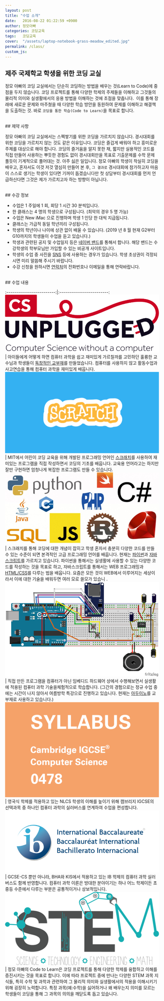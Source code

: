 ```yaml
---
layout: post
title: "수업 소개"
date:   2016-08-22 01:22:59 +0900
author: 정모아빠
categories: 코딩교육
tags:	코딩교육
cover:  "/assets/laptop-notebook-grass-meadow_edited.jpg"
permalink: /class/
custom_js:
---
```


## 제주 국제학교 학생을 위한 코딩 교실 ##

정모 아빠의 코딩 교실에서는 단순히 코딩하는 방법을 배우는 것(Learn to Code)에 중점을 두지 않습니다.
코딩 프로젝트를 통해 다양한 학제의 주제들을 이해하고 그것들의 물리적 의미와 실생활에서의 응용 방법을 이해하는 것에 초점을 맞춥니다. 
이를 통해 장래에 새로운 문제와 마주쳤을 때 다양한 학습 방안을 동원하여 문제를 이해하고 해결책을 도출하는 것.
바로 `코딩을 통한 학습(Code to Learn)`을 목표로 합니다.

<br/>
## 제약 사항

정모 아빠의 코딩 교실에서는 스펙쌓기를 위한 코딩을 가르치지 않습니다.
경시대회를 위한 코딩을 가르치지 않는 것도 같은 이유입니다.
코딩은 즐겁게 배워야 하고 흥미로운 주제를 대상으로 해야 합니다.
코딩의 즐거움을 알지 못한 채, 짧지만 실용적인 코드를 직접 만들어 사용하는 뿌듯한 경험도 없이
경시대회만을 목표로 기출문제를 수학 문제 풀듯이 기계적으로 풀어대는 것. 아주 싫은 일입니다.
정모 아빠의 학생이 착실히 코딩을 배우고, 혼자서도 이것 저것 열심히 만들어 본 후, `그 결과로` 경시대회에 참가하고자 마음이 스스로 생기는 학생이 있다면
기꺼이 돕겠습니다만 첫 상담부터 경시대회를 먼저 언급하신다면 그것은 제가 가르치고자 하는 방향이 아닙니다.   

<br/>
## 수강 정보

* 수업은 1 주일에 1 회, 회당 1 시간 30 분씩입니다.
* 한 클래스는 4 명의 학생으로 구성됩니다. (최악의 경우 5 명 가능)
* 수업은 New iMac 으로 진행하며 학생 1 인당 한 대씩 지급됩니다. 
* 클래스는 가급적 동일 학년끼리 구성됩니다.
* 학생의 학년이나 나이에 상관 없이 배울 수 있습니다. (2019 년 8 월 현재 G2부터 G10까지의 학생들이 수업을 듣고 있습니다.)
* 학생과 관련된 공지 및 수업일지 등은 [네이버 밴드](https://band.us/band/61868143)를 통해서 합니다. 해당 밴드는 수강학생의 학부모님만 가입할 수 있는 비공개 사이트입니다.
* 학생의 수업 중 사진을 [SNS](https://www.instagram.com/jeju.codetolearn/) 등에 사용하는 경우가 있습니다. 학생 초상권이 걱정되시면 미리 말씀해 주시기 바랍니다.
* 수강 신청을 원하시면 [연락처](/contacts)의 전화번호나 이메일을 통해 연락바랍니다.

<br/>
## 수업 내용
<br/>

:-------------------------:|:-------------------------:
![cs-unplugged]            | 아이들에게 어떻게 하면 컴퓨터 과학을 쉽고 재미있게 가르칠까를 고민하던 훌륭한 교수님과 학생들이 [독창적인 교부재](https://www.csunplugged.org/en/)를 만들었습니다. 컴퓨터를 사용하지 않고 활동수업과 사고연습을 통해 컴퓨터 과학을 재미있게 배웁니다.
![scratch]                 | MIT에서 어린이 코딩 교육을 위해 개발된 프로그래밍 언어인 [스크래치](http://scratch.mit.edu)를 사용하여 재미있는 프로그램을 직접 작성하면서 코딩의 기초를 배웁니다. 교육용 언어라고는 하지만 잘만 구현하면 엄청나게 복잡한 프로그램도 만들 수 있습니다.
![adv-prog]                | 스크래치를 통해 코딩에 대한 개념이 잡히고 학생 혼자서 충분히 다양한 코드를 만들 수 있는 수준이 되면 본격적인 고급 프로그래밍 언어를 배웁니다. 현재는 [파이썬](https://www.python.org)과 [자바스크립트](https://www.w3schools.com/js/)를 가르치고 있습니다. 파이썬을 통해서는 실생활에 사용할 수 있는 다양한 코드를 작성하는 것을 목표로 하고, 자바스크립트를 통해서는 WEB 프로그래밍과 [HTML/CSS](https://www.w3schools.com/html/default.asp)를 다루는 법을 배웁니다. 요즘은 모든 것이 WEB에서 이루어지는 세상이라서 이에 대한 기술을 배워두면 여러 모로 쓸모가 있습니 .
![phy-com]                 | 직접 만든 프로그램을 컴퓨터가 아닌 임베디드 하드웨어 상에서 수행해보면서 실생활에 적용된 컴퓨터 과학 기술을체험적으로 학습합니다. (그간의 경험으로는 정규 수업 중에는 시간이 나지 않아서 여름방학 특강으로 진행하고 있습니다. 현재는 [아두이노](https://www.arduino.cc)를 교부재로 사용하고 있습니다.)
![igcse-cs]                | 영국식 학제를 적용하고 있는 NLCS 학생의 이해를 높이기 위해 캠브리지 IGCSE의 선택과목 중 하나인 컴퓨터 과학의 실러버스를 연계하여 수업을 편성합니다.  
![ib-cs]                   | GCSE-CS 뿐만 아니라, BHA와 KIS에서 적용하고 있는 IB 학제의 컴퓨터 과학 실러버스도 함께 반영합니다. 컴퓨터 과학 이론은 방대한 분야이기는 하나 어느 학제이든 초중등 수준에서 다루는 부분은 공통적이거나 상보적입니다.
![stem]                    | 정모 아빠의 Code to Learn은 코딩 프로젝트를 통해 다양한 학제를 융합하고 이해를 증진시키는 것을 목표로 합니다. 이에 따라 프로젝트 중에 만나는 다양한 STEM 과목 지식들, 특히 수학 및 과학과 관련하여 그 물리적 의미와 실생활에서의 적용을 이해시키기 위해 굉장히 노력합니다. 특정 과목(예:수학)을 싫어하거나 왜 배우는지 의미를 모르는 학생들이 코딩을 통해 그 과목의 의의을 깨닫도록 돕고 있습니다.


[cs-unplugged]: /assets/logo-330h-880w.png
[scratch]:      /assets/scratch.png
[adv-prog]:     /assets/programming-languages.jpg
[phy-com]:      /assets/Simple-Arduino-music-Player-fritzing-breadboard-image.png
[igcse-cs]:     /assets/igcse-cs2.png
[ib-cs]:        /assets/ib-cs.png
[stem]:         /assets/STEM-LOGO-FINAL.png
